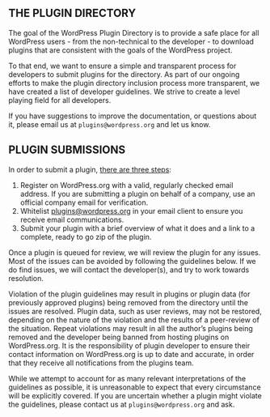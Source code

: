 ## THE PLUGIN DIRECTORY

The goal of the WordPress Plugin Directory is to provide a safe place for all WordPress users - from the non-technical to the developer - to download plugins that are consistent with the goals of the WordPress project. 

To that end, we want to ensure a simple and transparent process for developers to submit plugins for the directory. As part of our ongoing efforts to make the plugin directory inclusion process more transparent, we have created a list of developer guidelines. We strive to create a level playing field for all developers. 

If you have suggestions to improve the documentation, or questions about it, please email us at `plugins@wordpress.org` and let us know.

## PLUGIN SUBMISSIONS

In order to submit a plugin, [there are three steps](https://developer.wordpress.org/plugins/wordpress-org/#getting-plugins-hosted):

1. Register on WordPress.org with a valid, regularly checked email address. If you are submitting a plugin on behalf of a company, use an official company email for verification.
2. Whitelist plugins@wordpress.org in your email client to ensure you receive email communications.
3. Submit your plugin with a brief overview of what it does and a link to a complete, ready to go zip of the plugin.

Once a plugin is queued for review, we will review the plugin for any issues.  Most of the issues can be avoided by following the guidelines below. If we do find issues, we will contact the developer(s), and try to work towards resolution.

Violation of the plugin guidelines may result in plugins or plugin data (for previously approved plugins) being removed from the directory until the issues are resolved. Plugin data, such as user reviews, may not be restored, depending on the nature of the violation and the results of a peer-review of the situation. Repeat violations may result in all the author’s plugins being removed and the developer being banned from hosting plugins on WordPress.org. It is the responsibility of plugin developer to ensure their contact information on WordPress.org is up to date and accurate, in order that they receive all notifications from the plugins team.

While we attempt to account for as many relevant interpretations of the guidelines as possible, it is unreasonable to expect that every circumstance will be explicitly covered. If you are uncertain whether a plugin might violate the guidelines, please contact us at `plugins@wordpress.org` and ask.
